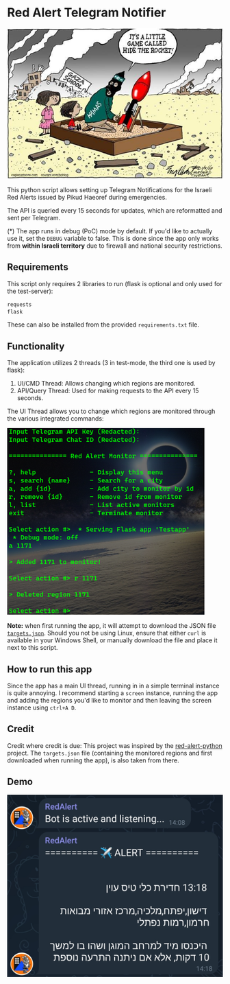 # Red Alert Telegram Notifier

<p align="center">
  <img src="https://raw.githubusercontent.com/leolion3/Portfolio/master/Python/RedAlert/media/meme.jpg">
</p>

This python script allows setting up Telegram Notifications for the Israeli Red Alerts issued by Pikud Haeoref during emergencies.

The API is queried every 15 seconds for updates, which are reformatted and sent per Telegram.

(\*) The app runs in debug (PoC) mode by default. If you'd like to actually use it, set the `DEBUG` variable to false. This is done since the app only works from **within Israeli territory** due to firewall and national security restrictions.



## Requirements

This script only requires 2 libraries to run (flask is optional and only used for the test-server):

```bash
requests
flask
```

These can also be installed from the provided `requirements.txt` file.

## Functionality

The application utilizes 2 threads (3 in test-mode, the third one is used by flask):

1. UI/CMD Thread: Allows changing which regions are monitored.
2. API/Query Thread: Used for making requests to the API every 15 seconds.

The UI Thread allows you to change which regions are monitored through the various integrated commands:

![Screenshot showcasing functionality](https://raw.githubusercontent.com/leolion3/Portfolio/master/Python/RedAlert/media/demo1.png)

**Note:** when first running the app, it will attempt to download the JSON file [`targets.json`](https://github.com/leolion3/python-red-alert/blob/master/src/targets.json). Should you not be using Linux, ensure that either `curl` is available in your Windows Shell, or manually download the file and place it next to this script.

## How to run this app

Since the app has a main UI thread, running in in a simple terminal instance is quite annoying. I recommend starting a `screen` instance, running the app and adding the regions you'd like to monitor and then leaving the screen instance using `ctrl+A D`.

## Credit

Credit where credit is due: This project was inspired by the [red-alert-python]() project. The `targets.json` file (containing the monitored regions and first downloaded when running the app), is also taken from there.

## Demo

![Screenshot showcasing Telegram bot](https://raw.githubusercontent.com/leolion3/Portfolio/master/Python/RedAlert/media/demo2.png)
